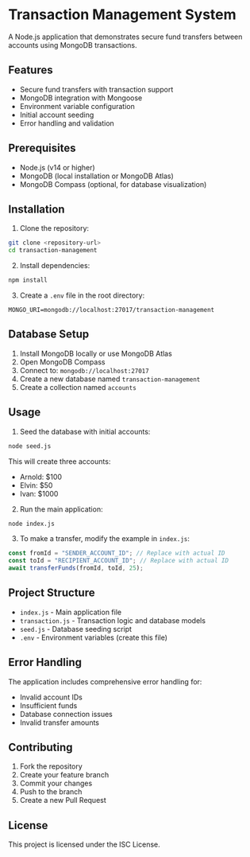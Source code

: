 # Transaction Management System

A Node.js application that demonstrates secure fund transfers between accounts using MongoDB transactions.

## Features

- Secure fund transfers with transaction support
- MongoDB integration with Mongoose
- Environment variable configuration
- Initial account seeding
- Error handling and validation

## Prerequisites

- Node.js (v14 or higher)
- MongoDB (local installation or MongoDB Atlas)
- MongoDB Compass (optional, for database visualization)

## Installation

1. Clone the repository:

```bash
git clone <repository-url>
cd transaction-management
```

2. Install dependencies:

```bash
npm install
```

3. Create a `.env` file in the root directory:

```
MONGO_URI=mongodb://localhost:27017/transaction-management
```

## Database Setup

1. Install MongoDB locally or use MongoDB Atlas
2. Open MongoDB Compass
3. Connect to: `mongodb://localhost:27017`
4. Create a new database named `transaction-management`
5. Create a collection named `accounts`

## Usage

1. Seed the database with initial accounts:

```bash
node seed.js
```

This will create three accounts:

- Arnold: $100
- Elvin: $50
- Ivan: $1000

2. Run the main application:

```bash
node index.js
```

3. To make a transfer, modify the example in `index.js`:

```javascript
const fromId = "SENDER_ACCOUNT_ID"; // Replace with actual ID
const toId = "RECIPIENT_ACCOUNT_ID"; // Replace with actual ID
await transferFunds(fromId, toId, 25);
```

## Project Structure

- `index.js` - Main application file
- `transaction.js` - Transaction logic and database models
- `seed.js` - Database seeding script
- `.env` - Environment variables (create this file)

## Error Handling

The application includes comprehensive error handling for:

- Invalid account IDs
- Insufficient funds
- Database connection issues
- Invalid transfer amounts

## Contributing

1. Fork the repository
2. Create your feature branch
3. Commit your changes
4. Push to the branch
5. Create a new Pull Request

## License

This project is licensed under the ISC License.
